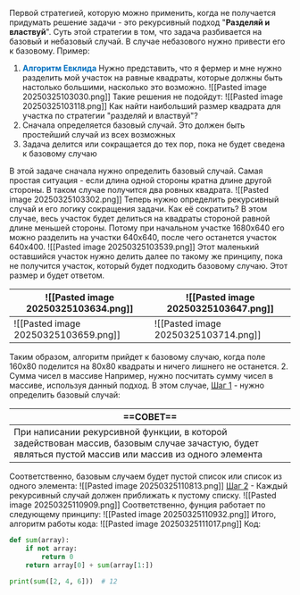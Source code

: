 Первой стратегией, которую можно применить, когда не получается придумать решение задачи - это рекурсивный подход "**Разделяй и властвуй**".
Суть этой стратегии в том, что задача разбивается на базовый и небазовый случай. В случае небазового нужно привести его к базовому.
Пример:
1. <font color="#0070c0">**Алгоритм Евклида**</font>
Нужно представить, что я фермер и мне нужно разделить мой участок на равные квадраты, которые должны быть настолько большими, насколько это возможно.
![[Pasted image 20250325103030.png]]
Такие решения не подойдут:
![[Pasted image 20250325103118.png]]
Как найти наибольший размер квадрата для участка по стратегии "разделяй и властвуй"?
2. Сначала определяется базовый случай. Это должен быть простейший случай из всех возможных
3. Задача делится или сокращается до тех пор, пока не будет сведена к базовому случаю

В этой задаче сначала нужно определить базовый случай. Самая простая ситуация - если длина одной стороны кратна длине другой стороны. В таком случае получится два ровных квадрата.
![[Pasted image 20250325103302.png]]
Теперь нужно определить рекурсивный случай и его логику сокращения задачи. Как её сократить? 
В этом случае, весь участок будет делиться на квадраты стороной равной длине меньшей стороны. Потому при начальном участке 1680x640 его можно разделить на участки 640x640, после чего останется участок 640x400.
![[Pasted image 20250325103539.png]]
Этот маленький оставшийся участок нужно делить далее по такому же принципу, пока не получится участок, который будет подходить базовому случаю. Этот размер и будет ответом.

| ![[Pasted image 20250325103634.png]] | ![[Pasted image 20250325103647.png]] |
| ------------------------------------ | ------------------------------------ |
| ![[Pasted image 20250325103659.png]] | ![[Pasted image 20250325103714.png]] |
Таким образом, алгоритм прийдет к базовому случаю, когда поле 160x80 поделится на 80x80 квадраты и ничего лишнего не останется.
2. Сумма чисел в массиве
Например, нужно посчитать сумму чисел в массиве, используя данный подход. 
В этом случае, <u>Шаг 1</u> - нужно определить базовый случай:

| <center>==СОВЕТ==</center>                                                                                                                                |
| --------------------------------------------------------------------------------------------------------------------------------------------------------- |
| При написании рекурсивной функции, в которой задействован массив, базовым случае зачастую, будет являться пустой массив или массив из одного элемента<br> |
Соответственно, базовым случаем будет пустой список или список из одного элемента:
![[Pasted image 20250325110813.png]]
<u>Шаг 2</u> - Каждый рекурсивный случай должен приближать к пустому списку.
![[Pasted image 20250325110909.png]]
Соответственно, фунция работает по следующему принципу:
![[Pasted image 20250325110932.png]]
Итого, алгоритм работы кода:
![[Pasted image 20250325111017.png]]
Код: 
```python
def sum(array):  
    if not array:  
        return 0  
    return array[0] + sum(array[1:])

print(sum([2, 4, 6]))  # 12
```